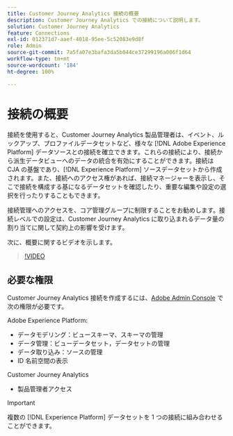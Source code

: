 ```yaml
---
title: Customer Journey Analytics 接続の概要
description: Customer Journey Analytics での接続について説明します。
solution: Customer Journey Analytics
feature: Connections
exl-id: 012371d7-aaef-4018-95ee-5c52083e9d8f
role: Admin
source-git-commit: 7a5fa07e3bafa3da5b044ce37299196a006f1d64
workflow-type: tm+mt
source-wordcount: '184'
ht-degree: 100%

---
```


# 接続の概要

接続を使用すると、Customer Journey Analytics 製品管理者は、イベント、ルックアップ、プロファイルデータセットなど、様々な [!DNL Adobe Experience Platform] データソースとの接続を確立できます。これらの接続により、接続から派生データビューへのデータの統合を有効にすることができます。接続は CJA の基盤であり、[!DNL Experience Platform] ソースデータセットから作成されます。また、接続へのアクセス権があれば、接続マネージャーを表示し、そこで接続を構成する基になるデータセットを確認したり、重要な編集や設定の選択を行ったりすることもできます。

接続管理へのアクセスを、コア管理グループに制限することをお勧めします。接続レベルでの設定は、Customer Journey Analytics に取り込まれるデータ量の割り当てに関して契約上の影響を受けます。

次に、概要に関するビデオを示します。

>[!VIDEO](https://video.tv.adobe.com/v/35111/?quality=12&learn=on)

## 必要な権限

Customer Journey Analytics 接続を作成するには、[Adobe Admin Console](https://helpx.adobe.com/jp/enterprise/admin-guide.html/enterprise/using/manage-permissions-and-roles.ug.html) で次の権限が必要です。

Adobe Experience Platform:

* データモデリング：ビュースキーマ、スキーマの管理
* データ管理：ビューデータセット，データセットの管理
* データ取り込み：ソースの管理
* ID 名前空間の表示

Customer Journey Analytics

* 製品管理者アクセス

>[!IMPORTANT]
>
> 複数の [!DNL Experience Platform] データセットを 1 つの接続に組み合わせることができます。
